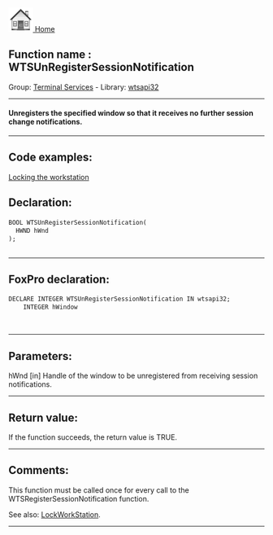 [<img src="../../images/home.png"> Home ](https://github.com/VFPX/Win32API)  

## Function name : WTSUnRegisterSessionNotification
Group: [Terminal Services](../../functions_group.md#Terminal_Services)  -  Library: [wtsapi32](../../Libraries.md#wtsapi32)  
***  


#### Unregisters the specified window so that it receives no further session change notifications.
***  


## Code examples:
[Locking the workstation](../../samples/sample_300.md)  

## Declaration:
```foxpro  
BOOL WTSUnRegisterSessionNotification(
  HWND hWnd
);
  
```  
***  


## FoxPro declaration:
```foxpro  
DECLARE INTEGER WTSUnRegisterSessionNotification IN wtsapi32;
	INTEGER hWindow

  
```  
***  


## Parameters:
hWnd 
[in] Handle of the window to be unregistered from receiving session notifications.  
***  


## Return value:
If the function succeeds, the return value is TRUE.  
***  


## Comments:
This function must be called once for every call to the WTSRegisterSessionNotification function.  
  
See also: [LockWorkStation](../user32/LockWorkStation.md).  
  
***  

